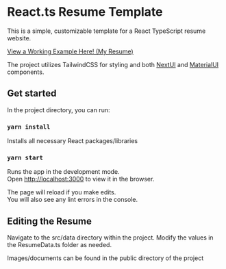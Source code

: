 # React.ts Resume Template

This is a simple, customizable template for a React TypeScript resume website.

[View a Working Example Here! \(My Resume\)](https://chrisfaxon.dev)

The project utilizes TailwindCSS for styling and both [NextUI](https://github.com/nextui-org/nextui) and [MaterialUI](https://github.com/mui/material-ui) components.

## Get started

In the project directory, you can run:

### `yarn install`

Installs all necessary React packages/libraries

### `yarn start`

Runs the app in the development mode.\
Open [http://localhost:3000](http://localhost:3000) to view it in the browser.

The page will reload if you make edits.\
You will also see any lint errors in the console.

## Editing the Resume

Navigate to the src/data directory within the project. Modify the values in the ResumeData.ts folder as needed.

Images/documents can be found in the public directory of the project
